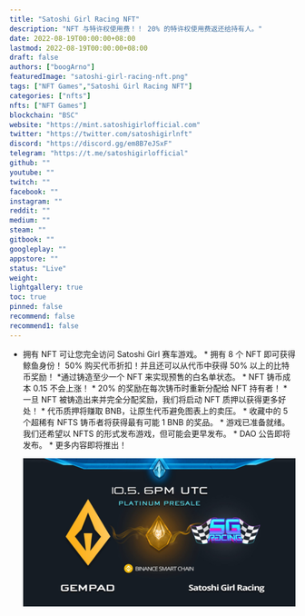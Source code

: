 ```yaml
---
title: "Satoshi Girl Racing NFT"
description: "NFT 与特许权使用费！！ 20% 的特许权使用费返还给持有人。"
date: 2022-08-19T00:00:00+08:00
lastmod: 2022-08-19T00:00:00+08:00
draft: false
authors: ["boogArno"]
featuredImage: "satoshi-girl-racing-nft.png"
tags: ["NFT Games","Satoshi Girl Racing NFT"]
categories: ["nfts"]
nfts: ["NFT Games"]
blockchain: "BSC"
website: "https://mint.satoshigirlofficial.com"
twitter: "https://twitter.com/satoshigirlnft"
discord: "https://discord.gg/em8B7eJSxF"
telegram: "https://t.me/satoshigirlofficial"
github: ""
youtube: ""
twitch: ""
facebook: ""
instagram: ""
reddit: ""
medium: ""
steam: ""
gitbook: ""
googleplay: ""
appstore: ""
status: "Live"
weight: 
lightgallery: true
toc: true
pinned: false
recommend: false
recommend1: false
---
```

* 拥有 NFT 可让您完全访问 Satoshi Girl 赛车游戏。 * 拥有 8 个 NFT 即可获得鲸鱼身份！ 50% 购买代币折扣！并且还可以从代币中获得 50% 以上的比特币奖励！ *通过铸造至少一个 NFT 来实现预售的白名单状态。 * NFT 铸币成本 0.15 不会上涨！ * 20% 的奖励在每次铸币时重新分配给 NFT 持有者！ * 一旦 NFT 被铸造出来并完全分配奖励，我们将启动 NFT 质押以获得更多好处！ * 代币质押将赚取 BNB，让原生代币避免图表上的卖压。 * 收藏中的 5 个超稀有 NFTS 铸币者将获得最有可能 1 BNB 的奖品。 * 游戏已准备就绪。我们还希望以 NFTS 的形式发布游戏，但可能会更早发布。 * DAO 公告即将发布。 * 更多内容即将推出！

  ![FSQSin9XEAETop2](FSQSin9XEAETop2.jpg)